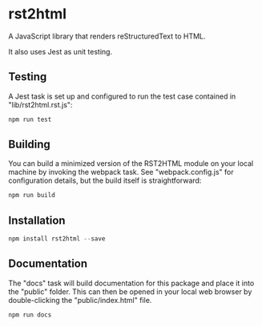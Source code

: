 # rst2html

A JavaScript library that renders reStructuredText to HTML.

It also uses Jest as unit testing.

## Testing

A Jest task is set up and configured to run the test case contained in
"lib/rst2html.rst.js":

```js
npm run test
```

## Building

You can build a minimized version of the RST2HTML module on your local machine
by invoking the webpack task. See "webpack.config.js" for configuration
details, but the build itself is straightforward:

```js
npm run build
```

## Installation

```js
npm install rst2html --save
```

## Documentation

The "docs" task will build documentation for this package and place it into the
"public" folder. This can then be opened in your local web browser by
double-clicking the "public/index.html" file.

```js
npm run docs
```

